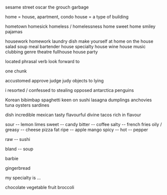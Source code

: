 sesame street
oscar the grouch
garbage


home = house, apartment, condo
house = a type of building

hometown
homesick
homeless / homelessness
home sweet home
smiley
pajamas


housework
homework
laundry
dish
make yourself at home
on the house
salad
soup
meal
bartender
house specialty
house wine
house music
clubbing
genre
theatre
fullhouse
house party



located
phrasal verb
look forward to


one chunk

accustomed
approve
judge judy objects to lying

i resorted / confessed to stealing
opposed
antarctica
penguins



Korean
bibimbap
spaghetti
keen on
sushi
lasagna
dumplings
anchovies
tuna
oysters
sardines

dish
incredible
mexican
tasty
flavourful
divine
tacos
rich in flavour


sour -- lemon
limes
sweet -- candy
bitter -- coffee
salty -- french fries
oily / greasy -- cheese pizza
fat
ripe -- apple
mango
spicy -- hot -- pepper


raw -- sushi

bland -- soup

barbie

gingerbread

my specialty is ...
 
chocolate
vegetable
fruit
broccoli




